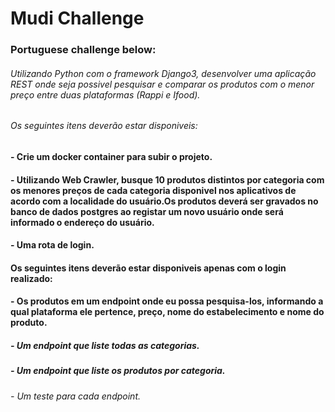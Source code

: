 # Mudi Challenge

### Portuguese challenge below:


###### Utilizando Python com o framework Django3, desenvolver uma aplicação REST onde seja possivel pesquisar e comparar os produtos com o menor preço entre duas plataformas (Rappi e Ifood).

###### Os seguintes itens deverão estar disponiveis:

#### - Crie um docker container para subir o projeto.
#### - Utilizando Web Crawler, busque 10 produtos distintos por categoria com os menores preços de cada categoria disponivel nos aplicativos de acordo com a localidade do usuário.Os produtos deverá ser gravados no banco de dados postgres ao registar um novo usuário onde será informado o endereço do usuário.
#### - Uma rota de login.

#### Os seguintes itens deverão estar disponiveis apenas com o login realizado:
#### - Os produtos em um endpoint onde eu possa pesquisa-los, informando a qual plataforma ele pertence, preço, nome do estabelecimento e nome do produto.
##### - Um endpoint que liste todas as categorias.
##### - Um endpoint que liste os produtos por categoria.
###### - Um teste para cada endpoint.  
